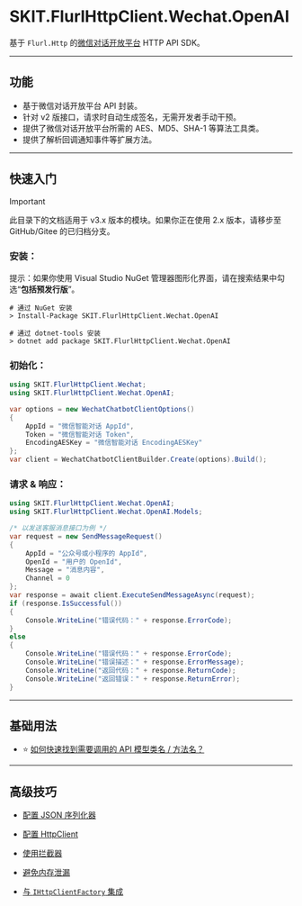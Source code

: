 # SKIT.FlurlHttpClient.Wechat.OpenAI

基于 `Flurl.Http` 的[微信对话开放平台](https://chatbot.weixin.qq.com/) HTTP API SDK。

---

## 功能

-   基于微信对话开放平台 API 封装。
-   针对 v2 版接口，请求时自动生成签名，无需开发者手动干预。
-   提供了微信对话开放平台所需的 AES、MD5、SHA-1 等算法工具类。
-   提供了解析回调通知事件等扩展方法。

---

## 快速入门

> [!IMPORTANT]
> 此目录下的文档适用于 v3.x 版本的模块。如果你正在使用 2.x 版本，请移步至 GitHub/Gitee 的已归档分支。

### 安装：

提示：如果你使用 Visual Studio NuGet 管理器图形化界面，请在搜索结果中勾选“**包括预发行版**”。

```shell
# 通过 NuGet 安装
> Install-Package SKIT.FlurlHttpClient.Wechat.OpenAI

# 通过 dotnet-tools 安装
> dotnet add package SKIT.FlurlHttpClient.Wechat.OpenAI
```

### 初始化：

```csharp
using SKIT.FlurlHttpClient.Wechat;
using SKIT.FlurlHttpClient.Wechat.OpenAI;

var options = new WechatChatbotClientOptions()
{
    AppId = "微信智能对话 AppId",
    Token = "微信智能对话 Token",
    EncodingAESKey = "微信智能对话 EncodingAESKey"
};
var client = WechatChatbotClientBuilder.Create(options).Build();
```

### 请求 & 响应：

```csharp
using SKIT.FlurlHttpClient.Wechat.OpenAI;
using SKIT.FlurlHttpClient.Wechat.OpenAI.Models;

/* 以发送客服消息接口为例 */
var request = new SendMessageRequest()
{
    AppId = "公众号或小程序的 AppId",
    OpenId = "用户的 OpenId",
    Message = "消息内容",
    Channel = 0
};
var response = await client.ExecuteSendMessageAsync(request);
if (response.IsSuccessful())
{
    Console.WriteLine("错误代码：" + response.ErrorCode);
}
else
{
    Console.WriteLine("错误代码：" + response.ErrorCode);
    Console.WriteLine("错误描述：" + response.ErrorMessage);
    Console.WriteLine("返回代码：" + response.ReturnCode);
    Console.WriteLine("返回错误：" + response.ReturnError);
}
```

---

## 基础用法

-   ⭐ [如何快速找到需要调用的 API 模型类名 / 方法名？](./Basic_ModelDefinition.md)

---

## 高级技巧

-   [配置 JSON 序列化器](./Advanced_JsonSerializer.md)

-   [配置 HttpClient](./Advanced_HttpClient.md)

-   [使用拦截器](./Advanced_Interceptor.md)

-   [避免内存泄漏](./Advanced_Dispose.md)

-   [与 `IHttpClientFactory` 集成](./Advanced_HttpClientFactory.md)
